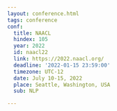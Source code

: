```yaml
---
layout: conference.html
tags: conference
conf:
  title: NAACL
  hindex: 105
  year: 2022
  id: naacl22
  link: https://2022.naacl.org/
  deadline: '2022-01-15 23:59:00'
  timezone: UTC-12
  date: July 10-15, 2022
  place: Seattle, Washington, USA
  sub: NLP

---
```

